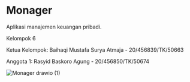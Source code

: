 # Monager
Aplikasi manajemen keuangan pribadi.

Kelompok 6

Ketua Kelompok: Baihaqi Mustafa Surya Atmaja - 20/456839/TK/50663

Anggota 1: Rasyid Baskoro Agung - 20/456850/TK/50674


![Monager drawio (1)](https://github.com/mustafabaihaqi07/Monager/assets/75787747/977c3151-d307-4fed-ae42-a381be97e862)

